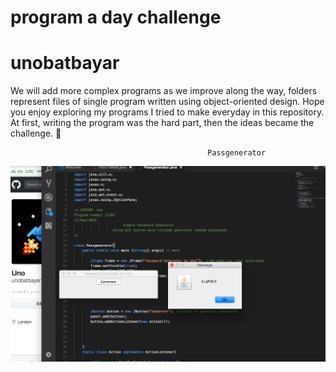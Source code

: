 # program a day challenge
# unobatbayar

We will add more complex programs as we improve along the way, folders represent files of single program written using object-oriented design. Hope you enjoy exploring my programs I tried to make everyday in this repository. At first, writing the program was the hard part, then the ideas became the challenge.  🔭



                                                Passgenerator

![alt text](https://github.com/unobatbayar/One-Program-A-Day-365-Days/blob/master/Images/preview.png)





